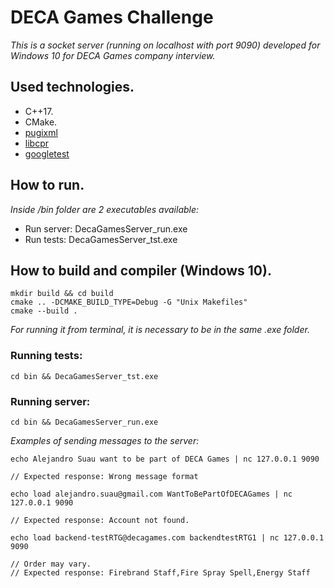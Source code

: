# DECA Games Challenge

_This is a socket server (running on localhost with port 9090) developed for Windows 10 for DECA Games company interview._

## Used technologies.

* C++17.
* CMake.
* [pugixml](https://github.com/zeux/pugixml)
* [libcpr](https://github.com/libcpr/cpr)
* [googletest](https://github.com/google/googletest)

## How to run.

_Inside /bin folder are 2 executables available:_
* Run server: DecaGamesServer_run.exe
* Run tests: DecaGamesServer_tst.exe

## How to build and compiler (Windows 10).

```
mkdir build && cd build
cmake .. -DCMAKE_BUILD_TYPE=Debug -G "Unix Makefiles"
cmake --build .
```

_For running it from terminal, it is necessary to be in the same .exe folder._

### Running tests:
```
cd bin && DecaGamesServer_tst.exe
```

### Running server:
```
cd bin && DecaGamesServer_run.exe
```
_Examples of sending messages to the server:_

```
echo Alejandro Suau want to be part of DECA Games | nc 127.0.0.1 9090

// Expected response: Wrong message format
```

```
echo load alejandro.suau@gmail.com WantToBePartOfDECAGames | nc 127.0.0.1 9090

// Expected response: Account not found.
```

```
echo load backend-testRTG@decagames.com backendtestRTG1 | nc 127.0.0.1 9090

// Order may vary.
// Expected response: Firebrand Staff,Fire Spray Spell,Energy Staff
```
